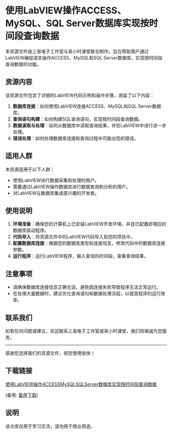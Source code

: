 # 使用LabVIEW操作ACCESS、MySQL、SQL Server数据库实现按时间段查询数据

本资源文件由三易电子工作室与易小时课堂联合制作，旨在帮助用户通过LabVIEW编程语言操作ACCESS、MySQL和SQL Server数据库，实现按时间段查询数据的功能。

## 资源内容

该资源文件包含了详细的LabVIEW代码示例和操作步骤，涵盖了以下内容：

1. **数据库连接**：如何使用LabVIEW连接ACCESS、MySQL和SQL Server数据库。
2. **查询语句构建**：如何构建SQL查询语句，实现按时间段查询数据。
3. **数据读取与处理**：如何从数据库中读取查询结果，并在LabVIEW中进行进一步处理。
4. **错误处理**：如何处理数据库连接和查询过程中可能出现的错误。

## 适用人群

本资源适用于以下人群：

- 使用LabVIEW进行数据采集和处理的用户。
- 需要通过LabVIEW操作数据库进行数据查询和分析的用户。
- 对LabVIEW与数据库集成感兴趣的开发者。

## 使用说明

1. **环境准备**：确保您的计算机上已安装LabVIEW开发环境，并且已配置好相应的数据库驱动程序。
2. **代码导入**：将资源文件中的LabVIEW代码导入到您的项目中。
3. **配置数据库连接**：根据您的数据库类型和连接信息，修改代码中的数据库连接参数。
4. **运行程序**：运行LabVIEW程序，输入查询的时间段，查看查询结果。

## 注意事项

- 请确保数据库连接信息正确无误，避免因连接失败导致程序无法正常运行。
- 在处理大量数据时，建议优化查询语句和数据处理流程，以提高程序的运行效率。

## 联系我们

如有任何问题或建议，欢迎联系三易电子工作室或易小时课堂，我们将竭诚为您服务。

---

感谢您选择我们的资源文件，祝您使用愉快！

## 下载链接
[使用LabVIEW操作ACCESSMySQLSQLServer数据库实现按时间段查询数据](https://pan.quark.cn/s/b54b022dfac5) 

(备用: [备用下载](https://pan.baidu.com/s/1uZu8X5UcUi4L4B7J7zZRZw?pwd=1234))

## 说明

该仓库仅用于学习交流，请勿用于商业用途。
